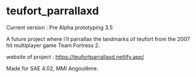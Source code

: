 # teufort_parrallaxd

Current version :
Pre Alpha prototyping 3.5

A future project where i'll parrallax the landmarks of teufort from the 2007 hit multiplayer game Team Fortress 2.

website of project : https://teufortparrallaxd.netlify.app/

Made for SAE 4.02, MMI Angoulême.
